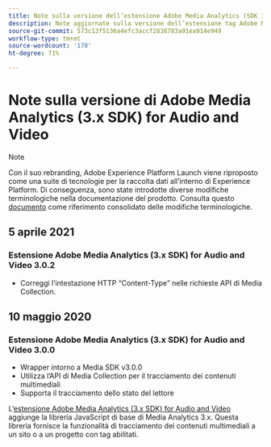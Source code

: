 ```yaml
---
title: Note sulla versione dell’estensione Adobe Media Analytics (SDK 3.x) per audio e video
description: Note aggiornate sulla versione dell’estensione tag Adobe Medium Analytics (3.x SDK) for Audio and Video in Adobe Experience Platform.
source-git-commit: 573c13f5136a4efc3accf2838783a91ea914e949
workflow-type: tm+mt
source-wordcount: '170'
ht-degree: 71%

---
```


# Note sulla versione di Adobe Media Analytics (3.x SDK) for Audio and Video

>[!NOTE]
>
>Con il suo rebranding, Adobe Experience Platform Launch viene riproposto come una suite di tecnologie per la raccolta dati all’interno di Experience Platform. Di conseguenza, sono state introdotte diverse modifiche terminologiche nella documentazione del prodotto. Consulta questo [documento](../../../term-updates.md) come riferimento consolidato delle modifiche terminologiche.

## 5 aprile 2021

### Estensione Adobe Media Analytics (3.x SDK) for Audio and Video 3.0.2

* Correggi l’intestazione HTTP “Content-Type” nelle richieste API di Media Collection.

## 10 maggio 2020

### Estensione Adobe Media Analytics (3.x SDK) for Audio and Video 3.0.0

* Wrapper intorno a Media SDK v3.0.0
* Utilizza l’API di Media Collection per il tracciamento dei contenuti multimediali
* Supporta il tracciamento dello stato del lettore

L’[estensione Adobe Media Analytics (3.x SDK) for Audio and Video](./overview.md) aggiunge la libreria JavaScript di base di Media Analytics 3.x. Questa libreria fornisce la funzionalità di tracciamento dei contenuti multimediali a un sito o a un progetto con tag abilitati.
